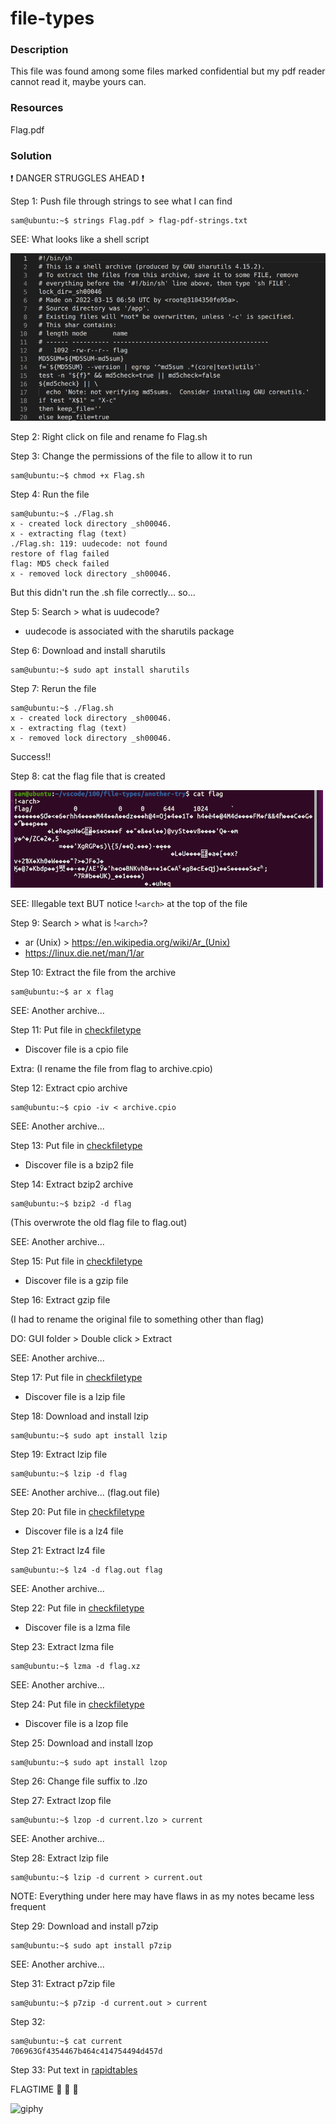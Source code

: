 # file-types

### Description

This file was found among some files marked confidential but my pdf reader cannot read it, maybe yours can.

### Resources

Flag.pdf

### Solution

:exclamation: DANGER STRUGGLES AHEAD :exclamation:

Step 1: Push file through strings to see what I can find

```console
sam@ubuntu:~$ strings Flag.pdf > flag-pdf-strings.txt
```

SEE: What looks like a shell script 

![strings-sh](./strings-sh.png)

Step 2: Right click on file and rename fo Flag.sh

Step 3: Change the permissions of the file to allow it to run

```console
sam@ubuntu:~$ chmod +x Flag.sh 
```

Step 4: Run the file

```console
sam@ubuntu:~$ ./Flag.sh
x - created lock directory _sh00046.
x - extracting flag (text)
./Flag.sh: 119: uudecode: not found
restore of flag failed
flag: MD5 check failed
x - removed lock directory _sh00046.
```
But this didn't run the .sh file correctly... so...

Step 5: Search > what is uudecode?

- uudecode is associated with the sharutils package

Step 6: Download and install sharutils

```console
sam@ubuntu:~$ sudo apt install sharutils
```

Step  7: Rerun the file

```console
sam@ubuntu:~$ ./Flag.sh
x - created lock directory _sh00046.
x - extracting flag (text)
x - removed lock directory _sh00046.
```
Success!!

Step 8: cat the flag file that is created

![cat-flag](./cat-flag.png)

SEE: Illegable text BUT notice !`<arch>` at the top of the file

Step 9: Search > what is !`<arch>`?

- ar (Unix) > https://en.wikipedia.org/wiki/Ar_(Unix)
- https://linux.die.net/man/1/ar

Step 10: Extract the file from the archive

```console
sam@ubuntu:~$ ar x flag
```

SEE: Another archive...

Step 11: Put file in [checkfiletype](https://www.checkfiletype.com/)

- Discover file is a cpio file

Extra: (I rename the file from flag to archive.cpio)

Step 12: Extract cpio archive

```console
sam@ubuntu:~$ cpio -iv < archive.cpio
```

SEE: Another archive...

Step 13: Put file in [checkfiletype](https://www.checkfiletype.com/)

- Discover file is a bzip2 file

Step 14: Extract bzip2 archive

```console
sam@ubuntu:~$ bzip2 -d flag
```

(This overwrote the old flag file to flag.out)

SEE: Another archive...

Step 15: Put file in [checkfiletype](https://www.checkfiletype.com/)

- Discover file is a gzip file

Step 16: Extract gzip file 

(I had to rename the original file to something other than flag)

DO: GUI folder > Double click > Extract

SEE: Another archive... 

Step 17: Put file in [checkfiletype](https://www.checkfiletype.com/)

- Discover file is a lzip file

Step 18: Download and install lzip

```console
sam@ubuntu:~$ sudo apt install lzip
```

Step 19: Extract lzip file

```console
sam@ubuntu:~$ lzip -d flag
```

SEE: Another archive... (flag.out file)

Step 20: Put file in [checkfiletype](https://www.checkfiletype.com/)

- Discover file is a lz4 file

Step 21: Extract lz4 file

```console
sam@ubuntu:~$ lz4 -d flag.out flag
```

SEE: Another archive...

Step 22: Put file in [checkfiletype](https://www.checkfiletype.com/)

- Discover file is a lzma file

Step 23: Extract lzma file

```console
sam@ubuntu:~$ lzma -d flag.xz
```

SEE: Another archive...

Step 24: Put file in [checkfiletype](https://www.checkfiletype.com/)

- Discover file is a lzop file

Step 25: Download and install lzop

```console
sam@ubuntu:~$ sudo apt install lzop
```

Step 26: Change file suffix to .lzo 

Step 27: Extract lzop file

```console
sam@ubuntu:~$ lzop -d current.lzo > current
```

SEE: Another archive...

Step 28: Extract lzip file

```console
sam@ubuntu:~$ lzip -d current > current.out
```

NOTE: Everything under here may have flaws in as my notes became less frequent

Step 29: Download and install p7zip

```console
sam@ubuntu:~$ sudo apt install p7zip
```

SEE: Another archive...

Step 31: Extract p7zip file

```console
sam@ubuntu:~$ p7zip -d current.out > current
```

Step 32:

```console
sam@ubuntu:~$ cat current
706963Gf4354467b464c414754494d457d
```

Step 33: Put text in [rapidtables](https://www.rapidtables.com/convert/number/hex-to-ascii.html)

FLAGTIME :balloon: :balloon: :balloon:

![giphy](https://giphy.com/gifs/planeteclipse-run-flag-l0HU1Ajixx0bg86oU)
